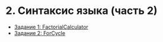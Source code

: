 # 2. Синтаксис языка (часть 2)

* [Задание 1: FactorialCalculator](https://github.com/v-mgrgt/Skillbox/tree/main/syntaxPart2/homework_8)
* [Задание 2: ForCycle](https://github.com/v-mgrgt/Skillbox/tree/main/syntaxPart2/homework_9)
